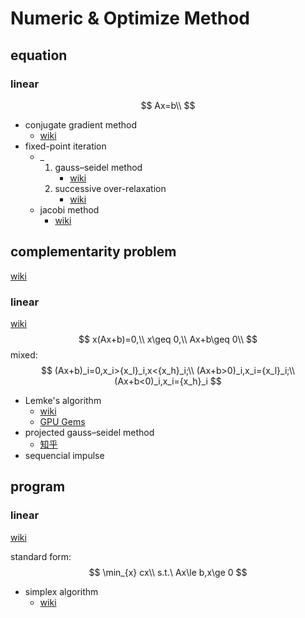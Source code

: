 # Numeric & Optimize Method

## equation
### linear
$$
Ax=b\\
$$
- conjugate gradient method
  - [wiki](https://en.wikipedia.org/wiki/Conjugate_gradient_method)
- fixed-point iteration
  - _
    1. gauss–seidel method
       - [wiki](https://en.wikipedia.org/wiki/Gauss%E2%80%93Seidel_method)
    2. successive over-relaxation
       - [wiki](https://en.wikipedia.org/wiki/Successive_over-relaxation)
  - jacobi method
    - [wiki](https://en.wikipedia.org/wiki/Jacobi_method)
## complementarity problem
[wiki](https://en.wikipedia.org/wiki/Complementarity_theory)
### linear
[wiki](https://en.wikipedia.org/wiki/Linear_complementarity_problem)
$$
x(Ax+b)=0,\\
x\geq 0,\\
Ax+b\geq 0\\
$$
mixed:
$$
(Ax+b)_i=0,x_i>{x_l}_i,x<{x_h}_i;\\
(Ax+b>0)_i,x_i={x_l}_i;\\
(Ax+b<0)_i,x_i={x_h}_i
$$
- Lemke's algorithm
  - [wiki](https://en.wikipedia.org/wiki/Lemke%27s_algorithm)
  - [GPU Gems](https://developer.nvidia.com/gpugems/gpugems3/part-v-physics-simulation/chapter-33-lcp-algorithms-collision-detection-using-cuda)
- projected gauss–seidel method
  - [知乎](https://zhuanlan.zhihu.com/p/381900297)
- sequencial impulse
## program
### linear
[wiki](https://en.wikipedia.org/wiki/Linear_programming)

standard form:
$$
\min_{x} cx\\
s.t.\ Ax\le b,x\ge 0
$$
- simplex algorithm
  - [wiki](https://en.wikipedia.org/wiki/Simplex_algorithm)